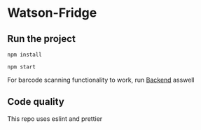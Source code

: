 # Watson-Fridge

## Run the project

`npm install`

`npm start`

For barcode scanning functionality to work, run [Backend](https://github.com/niqqq25/Watson-Fridge-BE) asswell

## Code quality

This repo uses eslint and prettier
